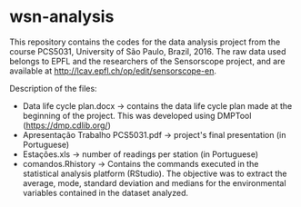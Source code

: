 # wsn-analysis
This repository contains the codes for the data analysis project from the course PCS5031, University of São Paulo, Brazil, 2016. The raw data used belongs to EPFL and the researchers of the Sensorscope project, and are available at http://lcav.epfl.ch/op/edit/sensorscope-en.

Description of the files:
- Data life cycle plan.docx -> contains the data life cycle plan made at the beginning of the project. This was developed using DMPTool (https://dmp.cdlib.org/)
- Apresentação Trabalho PCS5031.pdf -> project's final presentation (in Portuguese)
- Estações.xls -> number of readings per station (in Portuguese)
- comandos.Rhistory -> Contains the commands executed in the statistical analysis platform (RStudio). The objective was to extract the average, mode, standard deviation and medians for the environmental variables contained in the dataset analyzed.